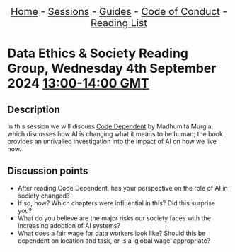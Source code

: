 <center>
<p align="center" style="font-size:22px">
<a href="https://data-ethics-and-society.github.io/data-ethics-and-society-reading-group">Home</a> 
- <a href="https://data-ethics-and-society.github.io/data-ethics-and-society-reading-group/SESSIONS.html">Sessions</a> 
- <a href="https://data-ethics-and-society.github.io/data-ethics-and-society-reading-group/Guides/guides.html">Guides</a> 
- <a href="https://data-ethics-and-society.github.io/data-ethics-and-society-reading-group/code-of-conduct.html">Code of Conduct</a> 
- <a href="https://data-ethics-and-society.github.io/data-ethics-and-society-reading-group/READING-LIST.html">Reading List</a>
</p>
</center>

# Data Ethics & Society Reading Group, Wednesday 4th September 2024 [13:00-14:00 GMT](https://www.timeanddate.com/worldclock/fixedtime.html?msg=Code+Dependent&iso=20240904T13&p1=136&ah=1)

## Description

In this session we will discuss [Code Dependent](https://www.panmacmillan.com/authors/madhumita-murgia/code-dependent/9781529097306) by Madhumita Murgia, which  discusses how AI is changing what it means to be human; the book provides an unrivalled investigation into the impact of AI on how we live now.

## Discussion points

* After reading Code Dependent, has your perspective on the role of AI in society changed?
* If so, how? Which chapters were influential in this? Did this surprise you?
* What do you believe are the major risks our society faces with the increasing adoption of AI systems?
* What does a fair wage for data workers look like? Should this be dependent on location and task, or is a ‘global wage’ appropriate?

<!--

## Meeting notes

### Who came
Number of people: 26

-->
